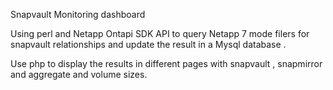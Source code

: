 
Snapvault Monitoring dashboard

Using perl and Netapp Ontapi SDK API to query Netapp 7 mode filers for snapvault relationships and update the
result in a Mysql database .

Use php to display the results in different  pages with snapvault , snapmirror and aggregate and volume sizes.


